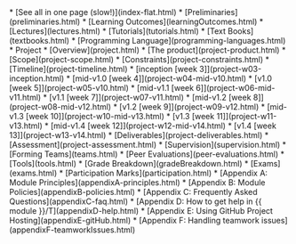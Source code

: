 <markdown>
* [See all in one page (slow!)](index-flat.html)
* [Preliminaries](preliminaries.html)
* [Learning Outcomes](learningOutcomes.html)
* [Lectures](lectures.html)
* [Tutorials](tutorials.html)
* [Text Books](textbooks.html)
* [Programming Language](programming-languages.html)
* Project
  * [Overview](project.html)
  * [The product](project-product.html)
  * [Scope](project-scope.html)
  * [Constraints](project-constraints.html)
  * [Timeline](project-timeline.html)
  * [inception [week 3]](project-w03-inception.html)
  * [mid-v1.0 [week 4]](project-w04-mid-v10.html)
  * [v1.0 [week 5]](project-w05-v10.html)
  * [mid-v1.1 [week 6]](project-w06-mid-v11.html)
  * [v1.1 [week 7]](project-w07-v11.html)
  * [mid-v1.2 [week 8]](project-w08-mid-v12.html)
  * [v1.2 [week 9]](project-w09-v12.html)
  * [mid-v1.3 [week 10]](project-w10-mid-v13.html)
  * [v1.3 [week 11]](project-w11-v13.html)
  * [mid-v1.4 [week 12]](project-w12-mid-v14.html)
  * [v1.4 [week 13]](project-w13-v14.html)
  * [Deliverables](project-deliverables.html)
  * [Assessment](project-assessment.html)
* [Supervision](supervision.html)
* [Forming Teams](teams.html)
* [Peer Evaluations](peer-evaluations.html)
* [Tools](tools.html)
* [Grade Breakdown](gradeBreakdown.html)
* [Exams](exams.html)
* [Participation Marks](participation.html)
* [Appendix A: Module Principles](appendixA-principles.html)
* [Appendix B: Module Policies](appendixB-policies.html)
* [Appendix C: Frequently Asked Questions](appendixC-faq.html)
* [Appendix D: How to get help in {{ module }}/T](appendixD-help.html)
* [Appendix E: Using GitHub Project Hosting](appendixE-gitHub.html)
* [Appendix F: Handling teamwork issues](appendixF-teamworkIssues.html)
</markdown>